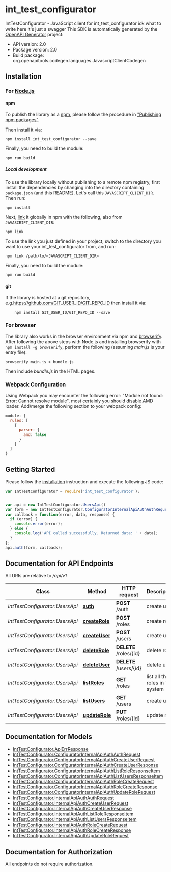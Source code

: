 # int_test_configurator

IntTestConfigurator - JavaScript client for int_test_configurator
idk what to write here
it's just a swagger
This SDK is automatically generated by the [OpenAPI Generator](https://openapi-generator.tech) project:

- API version: 2.0
- Package version: 2.0
- Build package: org.openapitools.codegen.languages.JavascriptClientCodegen

## Installation

### For [Node.js](https://nodejs.org/)

#### npm

To publish the library as a [npm](https://www.npmjs.com/), please follow the procedure in ["Publishing npm packages"](https://docs.npmjs.com/getting-started/publishing-npm-packages).

Then install it via:

```shell
npm install int_test_configurator --save
```

Finally, you need to build the module:

```shell
npm run build
```

##### Local development

To use the library locally without publishing to a remote npm registry, first install the dependencies by changing into the directory containing `package.json` (and this README). Let's call this `JAVASCRIPT_CLIENT_DIR`. Then run:

```shell
npm install
```

Next, [link](https://docs.npmjs.com/cli/link) it globally in npm with the following, also from `JAVASCRIPT_CLIENT_DIR`:

```shell
npm link
```

To use the link you just defined in your project, switch to the directory you want to use your int_test_configurator from, and run:

```shell
npm link /path/to/<JAVASCRIPT_CLIENT_DIR>
```

Finally, you need to build the module:

```shell
npm run build
```

#### git

If the library is hosted at a git repository, e.g.https://github.com/GIT_USER_ID/GIT_REPO_ID
then install it via:

```shell
    npm install GIT_USER_ID/GIT_REPO_ID --save
```

### For browser

The library also works in the browser environment via npm and [browserify](http://browserify.org/). After following
the above steps with Node.js and installing browserify with `npm install -g browserify`,
perform the following (assuming *main.js* is your entry file):

```shell
browserify main.js > bundle.js
```

Then include *bundle.js* in the HTML pages.

### Webpack Configuration

Using Webpack you may encounter the following error: "Module not found: Error:
Cannot resolve module", most certainly you should disable AMD loader. Add/merge
the following section to your webpack config:

```javascript
module: {
  rules: [
    {
      parser: {
        amd: false
      }
    }
  ]
}
```

## Getting Started

Please follow the [installation](#installation) instruction and execute the following JS code:

```javascript
var IntTestConfigurator = require('int_test_configurator');


var api = new IntTestConfigurator.UsersApi()
var form = new IntTestConfigurator.ConfiguratorInternalApiAuthAuthRequest(); // {ConfiguratorInternalApiAuthAuthRequest} login/pass form
var callback = function(error, data, response) {
  if (error) {
    console.error(error);
  } else {
    console.log('API called successfully. Returned data: ' + data);
  }
};
api.auth(form, callback);

```

## Documentation for API Endpoints

All URIs are relative to */api/v1*

Class | Method | HTTP request | Description
------------ | ------------- | ------------- | -------------
*IntTestConfigurator.UsersApi* | [**auth**](docs/UsersApi.md#auth) | **POST** /auth | create user
*IntTestConfigurator.UsersApi* | [**createRole**](docs/UsersApi.md#createRole) | **POST** /roles | create role
*IntTestConfigurator.UsersApi* | [**createUser**](docs/UsersApi.md#createUser) | **POST** /users | create user
*IntTestConfigurator.UsersApi* | [**deleteRole**](docs/UsersApi.md#deleteRole) | **DELETE** /roles/{id} | delete role
*IntTestConfigurator.UsersApi* | [**deleteUser**](docs/UsersApi.md#deleteUser) | **DELETE** /users/{id} | delete user
*IntTestConfigurator.UsersApi* | [**listRoles**](docs/UsersApi.md#listRoles) | **GET** /roles | list all the roles in the system
*IntTestConfigurator.UsersApi* | [**listUsers**](docs/UsersApi.md#listUsers) | **GET** /users | create user
*IntTestConfigurator.UsersApi* | [**updateRole**](docs/UsersApi.md#updateRole) | **PUT** /roles/{id} | update role


## Documentation for Models

 - [IntTestConfigurator.ApiErrResponse](docs/ApiErrResponse.md)
 - [IntTestConfigurator.ConfiguratorInternalApiAuthAuthRequest](docs/ConfiguratorInternalApiAuthAuthRequest.md)
 - [IntTestConfigurator.ConfiguratorInternalApiAuthCreateUserRequest](docs/ConfiguratorInternalApiAuthCreateUserRequest.md)
 - [IntTestConfigurator.ConfiguratorInternalApiAuthCreateUserResponse](docs/ConfiguratorInternalApiAuthCreateUserResponse.md)
 - [IntTestConfigurator.ConfiguratorInternalApiAuthListRoleResponseItem](docs/ConfiguratorInternalApiAuthListRoleResponseItem.md)
 - [IntTestConfigurator.ConfiguratorInternalApiAuthListUsersResponseItem](docs/ConfiguratorInternalApiAuthListUsersResponseItem.md)
 - [IntTestConfigurator.ConfiguratorInternalApiAuthRoleCreateRequest](docs/ConfiguratorInternalApiAuthRoleCreateRequest.md)
 - [IntTestConfigurator.ConfiguratorInternalApiAuthRoleCreateResponse](docs/ConfiguratorInternalApiAuthRoleCreateResponse.md)
 - [IntTestConfigurator.ConfiguratorInternalApiAuthUpdateRoleRequest](docs/ConfiguratorInternalApiAuthUpdateRoleRequest.md)
 - [IntTestConfigurator.InternalApiAuthAuthRequest](docs/InternalApiAuthAuthRequest.md)
 - [IntTestConfigurator.InternalApiAuthCreateUserRequest](docs/InternalApiAuthCreateUserRequest.md)
 - [IntTestConfigurator.InternalApiAuthCreateUserResponse](docs/InternalApiAuthCreateUserResponse.md)
 - [IntTestConfigurator.InternalApiAuthListRoleResponseItem](docs/InternalApiAuthListRoleResponseItem.md)
 - [IntTestConfigurator.InternalApiAuthListUsersResponseItem](docs/InternalApiAuthListUsersResponseItem.md)
 - [IntTestConfigurator.InternalApiAuthRoleCreateRequest](docs/InternalApiAuthRoleCreateRequest.md)
 - [IntTestConfigurator.InternalApiAuthRoleCreateResponse](docs/InternalApiAuthRoleCreateResponse.md)
 - [IntTestConfigurator.InternalApiAuthUpdateRoleRequest](docs/InternalApiAuthUpdateRoleRequest.md)


## Documentation for Authorization

All endpoints do not require authorization.
